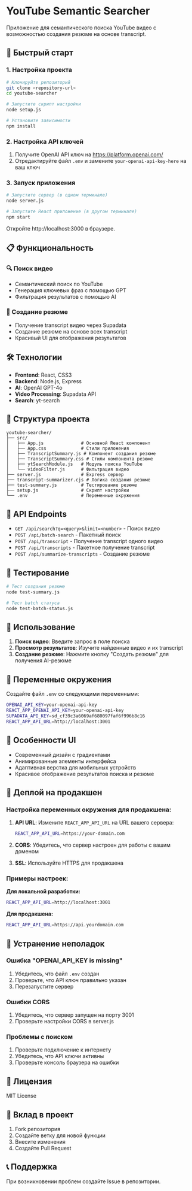 # YouTube Semantic Searcher

Приложение для семантического поиска YouTube видео с возможностью создания резюме на основе transcript.

## 🚀 Быстрый старт

### 1. Настройка проекта

```bash
# Клонируйте репозиторий
git clone <repository-url>
cd youtube-searcher

# Запустите скрипт настройки
node setup.js

# Установите зависимости
npm install
```

### 2. Настройка API ключей

1. Получите OpenAI API ключ на https://platform.openai.com/
2. Отредактируйте файл `.env` и замените `your-openai-api-key-here` на ваш ключ

### 3. Запуск приложения

```bash
# Запустите сервер (в одном терминале)
node server.js

# Запустите React приложение (в другом терминале)
npm start
```

Откройте http://localhost:3000 в браузере.

## 📋 Функциональность

### 🔍 Поиск видео
- Семантический поиск по YouTube
- Генерация ключевых фраз с помощью GPT
- Фильтрация результатов с помощью AI

### 📝 Создание резюме
- Получение transcript видео через Supadata
- Создание резюме на основе всех transcript
- Красивый UI для отображения результатов

## 🛠️ Технологии

- **Frontend**: React, CSS3
- **Backend**: Node.js, Express
- **AI**: OpenAI GPT-4o
- **Video Processing**: Supadata API
- **Search**: yt-search

## 📁 Структура проекта

```
youtube-searcher/
├── src/
│   ├── App.js              # Основной React компонент
│   ├── App.css             # Стили приложения
│   ├── TranscriptSummary.js # Компонент создания резюме
│   ├── TranscriptSummary.css # Стили компонента резюме
│   ├── ytSearchModule.js   # Модуль поиска YouTube
│   └── videoFilter.js      # Фильтрация видео
├── server.js               # Express сервер
├── transcript-summarizer.cjs # Логика создания резюме
├── test-summary.js         # Тестирование резюме
├── setup.js                # Скрипт настройки
└── .env                    # Переменные окружения
```

## 🔧 API Endpoints

- `GET /api/search?q=<query>&limit=<number>` - Поиск видео
- `POST /api/batch-search` - Пакетный поиск
- `POST /api/transcript` - Получение transcript одного видео
- `POST /api/transcripts` - Пакетное получение transcript
- `POST /api/summarize-transcripts` - Создание резюме

## 🧪 Тестирование

```bash
# Тест создания резюме
node test-summary.js

# Тест batch статуса
node test-batch-status.js
```

## 📖 Использование

1. **Поиск видео**: Введите запрос в поле поиска
2. **Просмотр результатов**: Изучите найденные видео и их transcript
3. **Создание резюме**: Нажмите кнопку "Создать резюме" для получения AI-резюме

## 🔑 Переменные окружения

Создайте файл `.env` со следующими переменными:

```bash
OPENAI_API_KEY=your-openai-api-key
REACT_APP_OPENAI_API_KEY=your-openai-api-key
SUPADATA_API_KEY=sd_cf39c3a6069af680097faf6f996b8c16
REACT_APP_API_URL=http://localhost:3001
```

## 🎨 Особенности UI

- Современный дизайн с градиентами
- Анимированные элементы интерфейса
- Адаптивная верстка для мобильных устройств
- Красивое отображение результатов поиска и резюме

## 🚀 Деплой на продакшен

### Настройка переменных окружения для продакшена:

1. **API URL**: Измените `REACT_APP_API_URL` на URL вашего сервера:
   ```bash
   REACT_APP_API_URL=https://your-domain.com
   ```

2. **CORS**: Убедитесь, что сервер настроен для работы с вашим доменом

3. **SSL**: Используйте HTTPS для продакшена

### Примеры настроек:

**Для локальной разработки:**
```bash
REACT_APP_API_URL=http://localhost:3001
```

**Для продакшена:**
```bash
REACT_APP_API_URL=https://api.yourdomain.com
```

## 🚨 Устранение неполадок

### Ошибка "OPENAI_API_KEY is missing"
1. Убедитесь, что файл `.env` создан
2. Проверьте, что API ключ правильно указан
3. Перезапустите сервер

### Ошибки CORS
1. Убедитесь, что сервер запущен на порту 3001
2. Проверьте настройки CORS в server.js

### Проблемы с поиском
1. Проверьте подключение к интернету
2. Убедитесь, что API ключи активны
3. Проверьте консоль браузера на ошибки

## 📝 Лицензия

MIT License

## 🤝 Вклад в проект

1. Fork репозитория
2. Создайте ветку для новой функции
3. Внесите изменения
4. Создайте Pull Request

## 📞 Поддержка

При возникновении проблем создайте Issue в репозитории.

